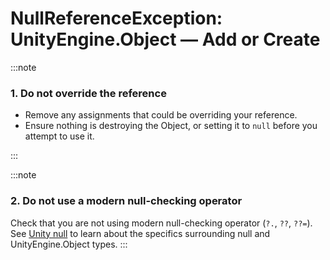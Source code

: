 # NullReferenceException: UnityEngine.Object — Add or Create

:::note
### 1. Do not override the reference
- Remove any assignments that could be overriding your reference.
- Ensure nothing is destroying the Object, or setting it to `null` before you attempt to use it.

:::

:::note
### 2. Do not use a modern null-checking operator
Check that you are not using modern null-checking operator (`?.`, `??`, `??=`).
See [Unity null](../../Unity%20Null.md) to learn about the specifics surrounding null and UnityEngine.Object types.
:::

